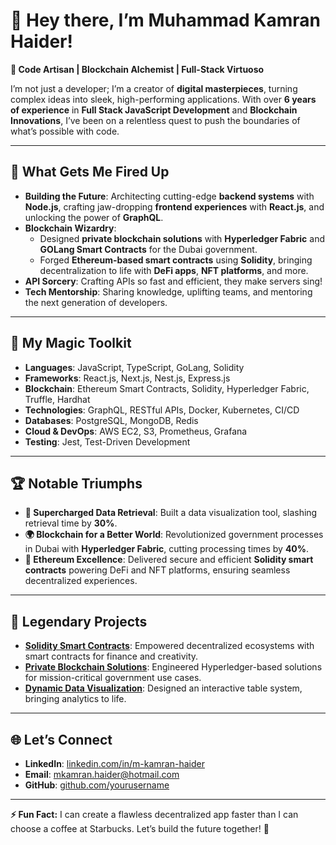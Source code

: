 # 👋 Hey there, I’m Muhammad Kamran Haider!

**🚀 Code Artisan | Blockchain Alchemist | Full-Stack Virtuoso**

I’m not just a developer; I’m a creator of **digital masterpieces**, turning complex ideas into sleek, high-performing applications. With over **6 years of experience** in **Full Stack JavaScript Development** and **Blockchain Innovations**, I’ve been on a relentless quest to push the boundaries of what’s possible with code.

---

## 💼 **What Gets Me Fired Up**
- **Building the Future**: Architecting cutting-edge **backend systems** with **Node.js**, crafting jaw-dropping **frontend experiences** with **React.js**, and unlocking the power of **GraphQL**.
- **Blockchain Wizardry**: 
  - Designed **private blockchain solutions** with **Hyperledger Fabric** and **GOLang Smart Contracts** for the Dubai government.
  - Forged **Ethereum-based smart contracts** using **Solidity**, bringing decentralization to life with **DeFi apps**, **NFT platforms**, and more.
- **API Sorcery**: Crafting APIs so fast and efficient, they make servers sing!
- **Tech Mentorship**: Sharing knowledge, uplifting teams, and mentoring the next generation of developers.

---

## 🌟 **My Magic Toolkit**
- **Languages**: JavaScript, TypeScript, GoLang, Solidity
- **Frameworks**: React.js, Next.js, Nest.js, Express.js
- **Blockchain**: Ethereum Smart Contracts, Solidity, Hyperledger Fabric, Truffle, Hardhat
- **Technologies**: GraphQL, RESTful APIs, Docker, Kubernetes, CI/CD
- **Databases**: PostgreSQL, MongoDB, Redis
- **Cloud & DevOps**: AWS EC2, S3, Prometheus, Grafana
- **Testing**: Jest, Test-Driven Development

---

## 🏆 **Notable Triumphs**
- **🚀 Supercharged Data Retrieval**: Built a data visualization tool, slashing retrieval time by **30%**.
- **🌍 Blockchain for a Better World**: Revolutionized government processes in Dubai with **Hyperledger Fabric**, cutting processing times by **40%**.
- **🎯 Ethereum Excellence**: Delivered secure and efficient **Solidity smart contracts** powering DeFi and NFT platforms, ensuring seamless decentralized experiences.

---

## 📂 **Legendary Projects**
- **[Solidity Smart Contracts](https://github.com/yourusername/project)**: Empowered decentralized ecosystems with smart contracts for finance and creativity.
- **[Private Blockchain Solutions](https://github.com/yourusername/project)**: Engineered Hyperledger-based solutions for mission-critical government use cases.
- **[Dynamic Data Visualization](https://github.com/yourusername/project)**: Designed an interactive table system, bringing analytics to life.

---

## 🌐 **Let’s Connect**
- **LinkedIn**: [linkedin.com/in/m-kamran-haider](https://linkedin.com/in/m-kamran-haider)
- **Email**: [mkamran.haider@hotmail.com](mailto:mkamran.haider@hotmail.com)
- **GitHub**: [github.com/yourusername](https://github.com/yourusername)

---

**⚡ Fun Fact:** I can create a flawless decentralized app faster than I can choose a coffee at Starbucks. Let’s build the future together! 🚀
